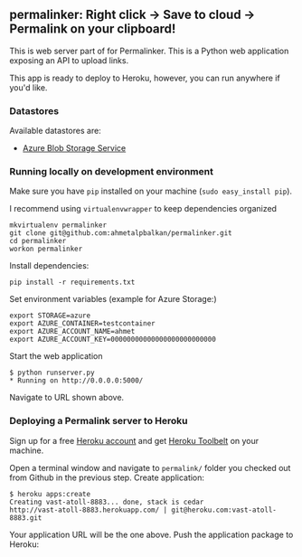 ## permalinker: Right click → Save to cloud → Permalink on your clipboard!

This is web server part of for Permalinker. This is a Python web
application exposing an API to upload links.

This app is ready to deploy to Heroku, however, you can run
anywhere if you'd like.

### Datastores

Available datastores are:

* [Azure Blob Storage Service](http://www.windowsazure.com/en-us/documentation/services/storage/)


### Running locally on development environment

Make sure you have `pip` installed on your machine (`sudo easy_install pip`).

I recommend using `virtualenvwrapper` to keep dependencies organized

    mkvirtualenv permalinker
    git clone git@github.com:ahmetalpbalkan/permalinker.git
    cd permalinker
    workon permalinker

Install dependencies:

    pip install -r requirements.txt

Set environment variables (example for Azure Storage:)

    export STORAGE=azure
    export AZURE_CONTAINER=testcontainer
    export AZURE_ACCOUNT_NAME=ahmet
    export AZURE_ACCOUNT_KEY=00000000000000000000000000

Start the web application

    $ python runserver.py
    * Running on http://0.0.0.0:5000/

Navigate to URL shown above.

### Deploying a Permalink server to Heroku

Sign up for a free [Heroku account](http://heroku.com) and get
[Heroku Toolbelt](https://toolbelt.heroku.com/) on your machine.

Open a terminal window and navigate to `permalink/` folder you checked out
from Github in the previous step. Create application:

    $ heroku apps:create
    Creating vast-atoll-8883... done, stack is cedar
    http://vast-atoll-8883.herokuapp.com/ | git@heroku.com:vast-atoll-8883.git

Your application URL will be the one above. Push the application package to
Heroku: